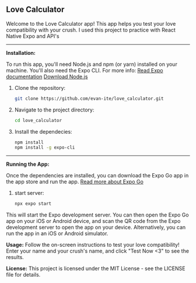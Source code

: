 ## Love Calculator

Welcome to the Love Calculator app! This app helps you test your love compatibility with your crush. I used this project to practice with React Native Expo and API's

---

**Installation:**

To run this app, you'll need Node.js and npm (or yarn) installed on your machine. You'll also need the Expo CLI. 
For more info: 
[Read Expo documentation](https://docs.expo.dev/workflow/overview/)
[Download Node.js](https://nodejs.org/en)

1. Clone the repository:
   ```bash
   git clone https://github.com/evan-ite/love_calculator.git
   ```

2. Navigate to the project directory:
   ```bash
   cd love_calculator
   ```

3. Install the dependecies:
   ```bash
   npm install
   npm install -g expo-cli
   ```

---

**Running the App:**

Once the dependencies are installed, you can download the Expo Go app in the app store and run the app.
[Read more about Expo Go](https://docs.expo.dev/get-started/expo-go/)

1. start server:
   ```bash
   npx expo start
   ```

This will start the Expo development server. You can then open the Expo Go app on your iOS or Android device, and scan the QR code from the Expo development server to open the app on your device. Alternatively, you can run the app in an iOS or Android simulator.

**Usage:**
Follow the on-screen instructions to test your love compatibility! Enter your name and your crush's name, and click "Test Now <3" to see the results.

**License:**
This project is licensed under the MIT License - see the LICENSE file for details.
